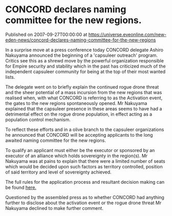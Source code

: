 # CONCORD declares naming committee for the new regions.
Published on 2007-09-27T00:00:00 at https://universe.eveonline.com/new-eden-news/concord-declares-naming-committee-for-the-new-regions

In a surprise move at a press conference today CONCORD delegate Ashiro Nakuyama announced the beginning of a 'capsuleer outreach' program. Critics see this as a shrewd move by the powerful organization responsible for Empire security and stability which in the past has criticized much of the independent capsuleer community for being at the top of their most wanted lists.   
  
The delegate went on to briefly explain the continued rogue drone threat and the sheer potential of a mass incursion from the new regions that was realised when, with what CONCORD is referring to as the Activation event, the gates to the new regions spontaneously opened. Mr Nakuyama explained that the capsuleer presence in these areas seems to have had a detrimental effect on the rogue drone population, in effect acting as a population control mechanism.   
  
To reflect these efforts and in a olive branch to the capsuleer organizations he announced that CONCORD will be accepting applicants to the long awaited naming committee for the new regions.   
  
To qualify an applicant must either be the executor or sponsored by an executor of an alliance which holds sovereignty in the region(s). Mr Nakuyama was at pains to explain that there were a limited number of seats which would be decided upon such factors as territory controlled, position of said territory and level of sovereignty achieved.   
  
The full rules for the application process and resultant decision making can be found [here.](http://myeve.eve-online.com/ingameboard.asp?a=topic&threadID=603356)   
  
Questioned by the assembled press as to whether CONCORD had anything further to disclose about the activation event or the rogue drone threat Mr Nakuyama declined to make further comment.
